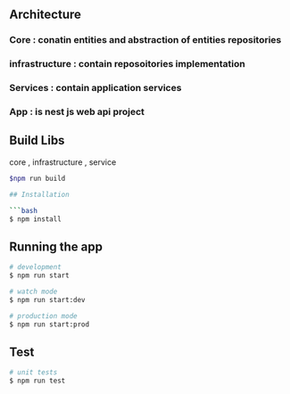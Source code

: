 ## Architecture 
### Core : conatin entities and abstraction of entities repositories 
### infrastructure : contain reposoitories implementation 
### Services : contain application services 
### App : is nest js web api project 

## Build Libs 
 core , infrastructure , service 
 ```bash
 $npm run build 

## Installation

```bash
$ npm install
```

## Running the app

```bash
# development
$ npm run start

# watch mode
$ npm run start:dev

# production mode
$ npm run start:prod
```

## Test

```bash
# unit tests
$ npm run test

```
